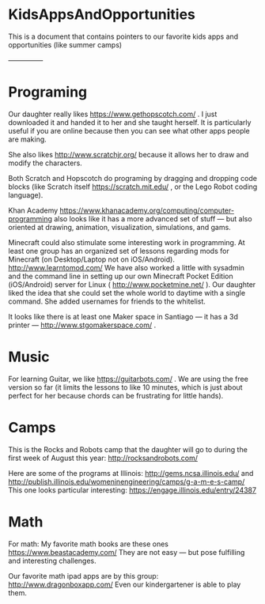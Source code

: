 # KidsAppsAndOpportunities
This is a document that contains pointers to our favorite kids apps and opportunities (like summer camps)

—————
# Programing

Our daughter really likes https://www.gethopscotch.com/  . I just downloaded it and handed it to her and she taught herself. It is particularly useful if you are online because then you can see what other apps people are making. 

She also likes http://www.scratchjr.org/ because it allows her to draw and modify the characters. 

Both Scratch and Hopscotch do programing by dragging and dropping code blocks (like Scratch itself https://scratch.mit.edu/ , or the Lego Robot coding language).

Khan Academy <https://www.khanacademy.org/computing/computer-programming> also looks like it has a more advanced set of stuff — but also oriented at drawing, animation, visualization, simulations, and gams.

Minecraft could also stimulate some interesting work in programming. At least one group has an organized set of lessons regarding mods for Minecraft (on Desktop/Laptop not on iOS/Android). http://www.learntomod.com/ We have also worked a little with sysadmin and the command line in setting up our own Minecraft Pocket Edition (iOS/Android) server for Linux ( http://www.pocketmine.net/ ). Our daughter liked the idea that she could set the whole world to daytime with a single command. She added usernames for friends to the whitelist.

It looks like there is at least one Maker space in Santiago — it has a 3d printer — http://www.stgomakerspace.com/ . 

# Music

For learning Guitar, we like https://guitarbots.com/ . We are using the free version so far (it limits the lessons to like 10 minutes, which is just about perfect for her because chords can be frustrating for little hands).

# Camps

This is the Rocks and Robots camp that the daughter will go to during the first week of August this year: http://rocksandrobots.com/

Here are some of the programs at Illinois: http://gems.ncsa.illinois.edu/  and http://publish.illinois.edu/womeninengineering/camps/g-a-m-e-s-camp/   This one looks particular interesting: https://engage.illinois.edu/entry/24387 

# Math

For math: My favorite math books are these ones https://www.beastacademy.com/   They are not easy — but pose fulfilling and interesting challenges.

Our favorite math ipad apps are by this group: http://www.dragonboxapp.com/ Even our kindergartener is able to play them. 
